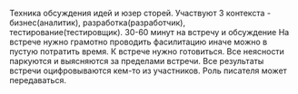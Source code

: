 Техника обсуждения идей и юзер сторей.
Участвуют 3 контекста - бизнес(аналитик), разработка(разработчик), тестирование(тестировщик).
30-60 минут на встречу и обсуждение
На встрече нужно грамотно проводить фасилитацию иначе можно в пустую потратить время.
К встрече нужно готовиться.
Все неясности паркуются и выясняются за пределами встречи.
Все результаты встречи оцифровываются кем-то из участников.
Роль писателя может передаваться.